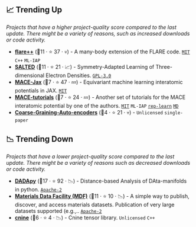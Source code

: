 ## 📈 Trending Up

_Projects that have a higher project-quality score compared to the last update. There might be a variety of reasons, such as increased downloads or code activity._

- <b><a href="https://github.com/mir-group/flare_pp">flare++</a></b> (🥈11 ·  ⭐ 37 · 💀) - A many-body extension of the FLARE code. <code><a href="http://bit.ly/34MBwT8">MIT</a></code> <code>C++</code> <code>ML-IAP</code>
- <b><a href="https://github.com/andreagrisafi/SALTED">SALTED</a></b> (🥈11 ·  ⭐ 21 · 📈) - Symmetry-Adapted Learning of Three-dimensional Electron Densities. <code><a href="http://bit.ly/2M0xdwT">GPL-3.0</a></code>
- <b><a href="https://github.com/ACEsuit/mace-jax">MACE-Jax</a></b> (🥉7 ·  ⭐ 47 · 💤) - Equivariant machine learning interatomic potentials in JAX. <code><a href="http://bit.ly/34MBwT8">MIT</a></code>
- <b><a href="https://github.com/ilyes319/mace-tutorials">MACE-tutorials</a></b> (🥉7 ·  ⭐ 24 · 💤) - Another set of tutorials for the MACE interatomic potential by one of the authors. <code><a href="http://bit.ly/34MBwT8">MIT</a></code> <code>ML-IAP</code> <a href="https://en.wikipedia.org/wiki/Feature_learning"><code>rep-learn</code></a> <a href="https://en.wikipedia.org/wiki/Molecular_dynamics"><code>MD</code></a>
- <b><a href="https://github.com/learningmatter-mit/Coarse-Graining-Auto-encoders">Coarse-Graining-Auto-encoders</a></b> (🥉4 ·  ⭐ 21 · 💀) -  <code>Unlicensed</code> <code>single-paper</code>

## 📉 Trending Down

_Projects that have a lower project-quality score compared to the last update. There might be a variety of reasons such as decreased downloads or code activity._

- <b><a href="https://github.com/sissa-data-science/DADApy">DADApy</a></b> (🥇17 ·  ⭐ 92 · 📉) - Distance-based Analysis of DAta-manifolds in python. <code><a href="http://bit.ly/3nYMfla">Apache-2</a></code>
- <b><a href="https://www.materialsdatafacility.org">Materials Data Facility (MDF)</a></b> (🥈11 ·  ⭐ 10 · 📉) - A simple way to publish, discover, and access materials datasets. Publication of very large datasets supported (e.g.,.. <code><a href="http://bit.ly/3nYMfla">Apache-2</a></code>
- <b><a href="https://github.com/risi-kondor/cnine">cnine</a></b> (🥉6 ·  ⭐ 4 · 📉) - Cnine tensor library. <code>Unlicensed</code> <code>C++</code>

